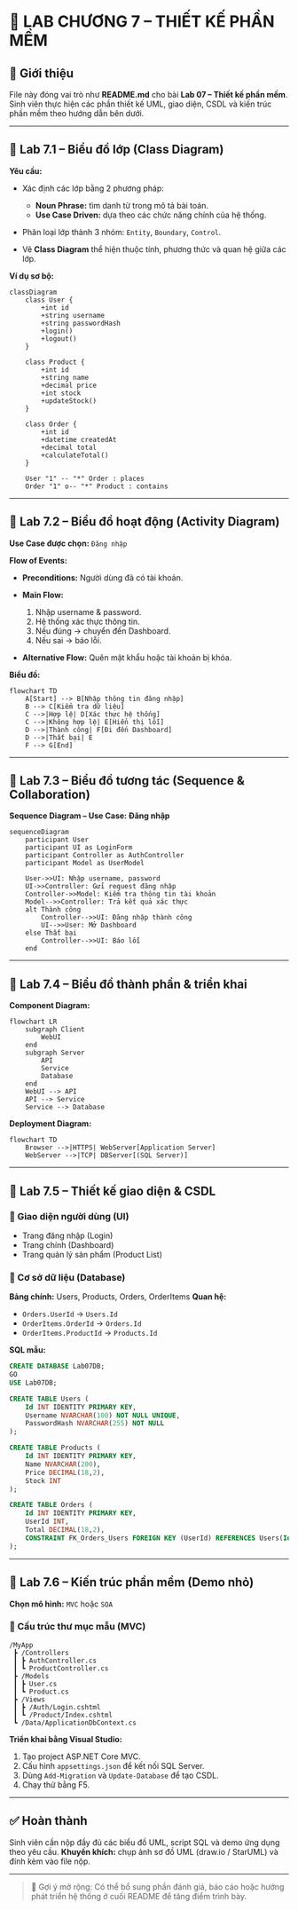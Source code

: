 
# 🧪 LAB CHƯƠNG 7 – THIẾT KẾ PHẦN MỀM

## 📘 Giới thiệu

File này đóng vai trò như **README.md** cho bài **Lab 07 – Thiết kế phần mềm**. Sinh viên thực hiện các phần thiết kế UML, giao diện, CSDL và kiến trúc phần mềm theo hướng dẫn bên dưới.

---

## 🔹 Lab 7.1 – Biểu đồ lớp (Class Diagram)

**Yêu cầu:**

* Xác định các lớp bằng 2 phương pháp:

  * **Noun Phrase:** tìm danh từ trong mô tả bài toán.
  * **Use Case Driven:** dựa theo các chức năng chính của hệ thống.
* Phân loại lớp thành 3 nhóm: `Entity`, `Boundary`, `Control`.
* Vẽ **Class Diagram** thể hiện thuộc tính, phương thức và quan hệ giữa các lớp.

**Ví dụ sơ bộ:**

```mermaid
classDiagram
    class User {
        +int id
        +string username
        +string passwordHash
        +login()
        +logout()
    }

    class Product {
        +int id
        +string name
        +decimal price
        +int stock
        +updateStock()
    }

    class Order {
        +int id
        +datetime createdAt
        +decimal total
        +calculateTotal()
    }

    User "1" -- "*" Order : places
    Order "1" o-- "*" Product : contains
```

---

## 🔹 Lab 7.2 – Biểu đồ hoạt động (Activity Diagram)

**Use Case được chọn:** `Đăng nhập`

**Flow of Events:**

* **Preconditions:** Người dùng đã có tài khoản.
* **Main Flow:**

  1. Nhập username & password.
  2. Hệ thống xác thực thông tin.
  3. Nếu đúng → chuyển đến Dashboard.
  4. Nếu sai → báo lỗi.
* **Alternative Flow:** Quên mật khẩu hoặc tài khoản bị khóa.

**Biểu đồ:**

```mermaid
flowchart TD
    A[Start] --> B[Nhập thông tin đăng nhập]
    B --> C[Kiểm tra dữ liệu]
    C -->|Hợp lệ| D[Xác thực hệ thống]
    C -->|Không hợp lệ| E[Hiển thị lỗi]
    D -->|Thành công| F[Đi đến Dashboard]
    D -->|Thất bại| E
    F --> G[End]
```

---

## 🔹 Lab 7.3 – Biểu đồ tương tác (Sequence & Collaboration)

**Sequence Diagram – Use Case: Đăng nhập**

```mermaid
sequenceDiagram
    participant User
    participant UI as LoginForm
    participant Controller as AuthController
    participant Model as UserModel

    User->>UI: Nhập username, password
    UI->>Controller: Gửi request đăng nhập
    Controller->>Model: Kiểm tra thông tin tài khoản
    Model-->>Controller: Trả kết quả xác thực
    alt Thành công
        Controller-->>UI: Đăng nhập thành công
        UI-->>User: Mở Dashboard
    else Thất bại
        Controller-->>UI: Báo lỗi
    end
```

---

## 🔹 Lab 7.4 – Biểu đồ thành phần & triển khai

**Component Diagram:**

```mermaid
flowchart LR
    subgraph Client
        WebUI
    end
    subgraph Server
        API
        Service
        Database
    end
    WebUI --> API
    API --> Service
    Service --> Database
```

**Deployment Diagram:**

```mermaid
flowchart TD
    Browser -->|HTTPS| WebServer[Application Server]
    WebServer -->|TCP| DBServer[(SQL Server)]
```

---

## 🔹 Lab 7.5 – Thiết kế giao diện & CSDL

### 🎨 Giao diện người dùng (UI)

* Trang đăng nhập (Login)
* Trang chính (Dashboard)
* Trang quản lý sản phẩm (Product List)

### 🧱 Cơ sở dữ liệu (Database)

**Bảng chính:** Users, Products, Orders, OrderItems
**Quan hệ:**

* `Orders.UserId` → `Users.Id`
* `OrderItems.OrderId` → `Orders.Id`
* `OrderItems.ProductId` → `Products.Id`

**SQL mẫu:**

```sql
CREATE DATABASE Lab07DB;
GO
USE Lab07DB;

CREATE TABLE Users (
    Id INT IDENTITY PRIMARY KEY,
    Username NVARCHAR(100) NOT NULL UNIQUE,
    PasswordHash NVARCHAR(255) NOT NULL
);

CREATE TABLE Products (
    Id INT IDENTITY PRIMARY KEY,
    Name NVARCHAR(200),
    Price DECIMAL(18,2),
    Stock INT
);

CREATE TABLE Orders (
    Id INT IDENTITY PRIMARY KEY,
    UserId INT,
    Total DECIMAL(18,2),
    CONSTRAINT FK_Orders_Users FOREIGN KEY (UserId) REFERENCES Users(Id)
);
```

---

## 🔹 Lab 7.6 – Kiến trúc phần mềm (Demo nhỏ)

**Chọn mô hình:** `MVC` hoặc `SOA`

### 📁 Cấu trúc thư mục mẫu (MVC)

```
/MyApp
 ┣ /Controllers
 ┃ ┣ AuthController.cs
 ┃ ┗ ProductController.cs
 ┣ /Models
 ┃ ┣ User.cs
 ┃ ┗ Product.cs
 ┣ /Views
 ┃ ┣ /Auth/Login.cshtml
 ┃ ┗ /Product/Index.cshtml
 ┗ /Data/ApplicationDbContext.cs
```

**Triển khai bằng Visual Studio:**

1. Tạo project ASP.NET Core MVC.
2. Cấu hình `appsettings.json` để kết nối SQL Server.
3. Dùng `Add-Migration` và `Update-Database` để tạo CSDL.
4. Chạy thử bằng F5.

---

## ✅ Hoàn thành

Sinh viên cần nộp đầy đủ các biểu đồ UML, script SQL và demo ứng dụng theo yêu cầu.
**Khuyến khích:** chụp ảnh sơ đồ UML (draw.io / StarUML) và đính kèm vào file nộp.

---

> 📎 Gợi ý mở rộng: Có thể bổ sung phần đánh giá, báo cáo hoặc hướng phát triển hệ thống ở cuối README để tăng điểm trình bày.
